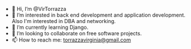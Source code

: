 - 👋 Hi, I’m @VirTorrazza
- 👀 I’m interested in back end development and application development. Also I'm interested in DBA and networking.
- 🌱 I’m currently learning Django.
- 💞️ I’m looking to collaborate on free software projects.
- 📫 How to reach me: torrazzavirginia@gmail.com

<!---
VirTorrazza/VirTorrazza is a ✨ special ✨ repository because its `README.md` (this file) appears on your GitHub profile.
You can click the Preview link to take a look at your changes.
--->
